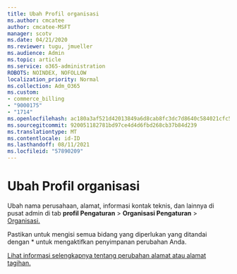 ```yaml
---
title: Ubah Profil organisasi
ms.author: cmcatee
author: cmcatee-MSFT
manager: scotv
ms.date: 04/21/2020
ms.reviewer: tugu, jmueller
ms.audience: Admin
ms.topic: article
ms.service: o365-administration
ROBOTS: NOINDEX, NOFOLLOW
localization_priority: Normal
ms.collection: Adm_O365
ms.custom:
- commerce_billing
- "9000175"
- "1714"
ms.openlocfilehash: ac180a3af521d42013849a6d8cab8fc3dc7d8640c584021cfc5618a688f73b59
ms.sourcegitcommit: 920051182781bd97ce4d4d6fbd268cb37b84d239
ms.translationtype: MT
ms.contentlocale: id-ID
ms.lasthandoff: 08/11/2021
ms.locfileid: "57890209"
---
```

# <a name="change-organization-profile"></a>Ubah Profil organisasi

Ubah nama perusahaan, alamat, informasi kontak teknis, dan lainnya di pusat admin di tab **profil Pengaturan**  >  **Organisasi Pengaturan**  >  [Organisasi.](https://admin.microsoft.com/AdminPortal/Home#/Settings/OrganizationProfile/:/Settings/L1/OrganizationInformation)

Pastikan untuk mengisi semua bidang yang diperlukan yang ditandai dengan * untuk mengaktifkan penyimpanan perubahan Anda.

[Lihat informasi selengkapnya tentang perubahan alamat atau alamat tagihan.](https://docs.microsoft.com/microsoft-365/admin/manage/change-address-contact-and-more)
